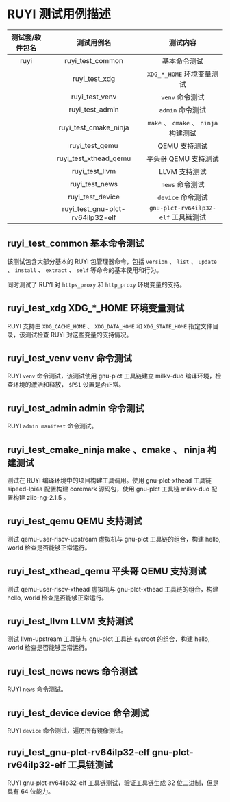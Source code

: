 # RUYI 测试用例描述

| 测试套/软件包名 | 测试用例名 | 测试内容 |
| :-: | :-: | :-: |
| ruyi | ruyi\_test\_common | 基本命令测试 |
|  | ruyi\_test\_xdg | ``XDG_*_HOME`` 环境变量测试 |
|  | ruyi\_test\_venv | ``venv`` 命令测试 |
|  | ruyi\_test\_admin | ``admin`` 命令测试 |
|  | ruyi\_test\_cmake\_ninja | ``make`` 、 ``cmake`` 、 ``ninja`` 构建测试 |
|  | ruyi\_test\_qemu | QEMU 支持测试 |
|  | ruyi\_test\_xthead\_qemu | 平头哥 QEMU 支持测试 |
|  | ruyi\_test\_llvm | LLVM 支持测试 |
|  | ruyi\_test\_news | ``news`` 命令测试 |
|  | ruyi\_test\_device | ``device`` 命令测试 |
|  | ruyi\_test\_gnu-plct-rv64ilp32-elf | ``gnu-plct-rv64ilp32-elf`` 工具链测试 |

## ruyi\_test\_common 基本命令测试

该测试包含大部分基本的 RUYI 包管理器命令，包括 ``version`` 、 ``list`` 、 ``update`` 、 ``install`` 、 ``extract`` 、 ``self`` 等命令的基本使用和行为。

同时测试了 RUYI 对 ``https_proxy`` 和 ``http_proxy`` 环境变量的支持。

## ruyi\_test\_xdg XDG\_\*\_HOME 环境变量测试

RUYI 支持由 ``XDG_CACHE_HOME`` 、 ``XDG_DATA_HOME`` 和 ``XDG_STATE_HOME`` 指定文件目录，该测试检查 RUYI 对这些变量的支持情况。

## ruyi\_test\_venv venv 命令测试

RUYI ``venv`` 命令测试，该测试使用 gnu-plct 工具链建立 milkv-duo 编译环境，检查环境的激活和释放， ``$PS1`` 设置是否正常。

## ruyi\_test\_admin admin 命令测试

RUYI ``admin manifest`` 命令测试。

## ruyi\_test\_cmake\_ninja make 、cmake 、 ninja 构建测试

测试在 RUYI 编译环境中的项目构建工具调用。使用 gnu-plct-xthead 工具链 sipeed-lpi4a 配置构建 coremark 源码包，使用 gnu-plct 工具链 milkv-duo 配置构建 zlib-ng-2.1.5 。

## ruyi\_test\_qemu QEMU 支持测试

测试 qemu-user-riscv-upstream 虚拟机与 gnu-plct 工具链的组合，构建 hello, world 检查是否能够正常运行。

## ruyi\_test\_xthead\_qemu 平头哥 QEMU 支持测试

测试 qemu-user-riscv-xthead 虚拟机与 gnu-plct-xthead 工具链的组合，构建 hello, world 检查是否能够正常运行。

## ruyi\_test\_llvm LLVM 支持测试

测试 llvm-upstream 工具链与 gnu-plct 工具链 sysroot 的组合，构建 hello, world 检查是否能够正常运行。

## ruyi\_test\_news news 命令测试

RUYI ``news`` 命令测试。

## ruyi\_test\_device device 命令测试

RUYI ``device`` 命令测试，遍历所有镜像测试。

## ruyi\_test\_gnu-plct-rv64ilp32-elf gnu-plct-rv64ilp32-elf 工具链测试

RUYI gnu-plct-rv64ilp32-elf 工具链测试，验证工具链生成 32 位二进制，但是具有 64 位能力。

